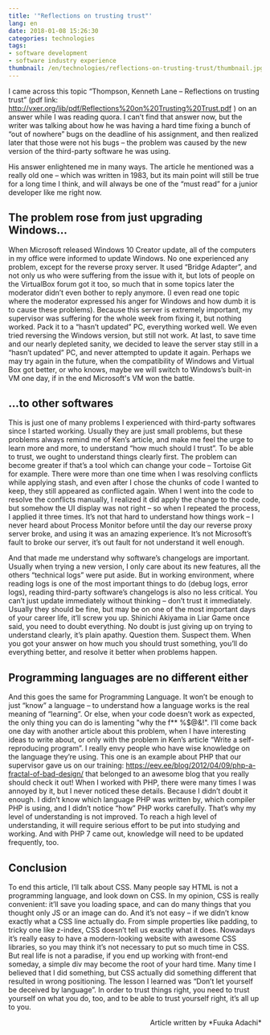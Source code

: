 ```yaml
---
title: '"Reflections on trusting trust"'
lang: en
date: 2018-01-08 15:26:30
categories: technologies
tags:
- software development
- software industry experience
thumbnail: /en/technologies/reflections-on-trusting-trust/thumbnail.jpg
---
```


I came across this topic “Thompson, Kenneth Lane – Reflections on trusting trust” (pdf link: http://vxer.org/lib/pdf/Reflections%20on%20Trusting%20Trust.pdf ) on an answer while I was reading quora. I can’t find that answer now, but the writer was talking about how he was having a hard time fixing a bunch of “out of nowhere” bugs on the deadline of his assignment, and then realized later that those were not his bugs – the problem was caused by the new version of the third-party software he was using.

His answer enlightened me in many ways. The article he mentioned was a really old one – which was written in 1983, but its main point will still be true for a long time I think, and will always be one of the “must read” for a junior developer like me right now.

## The problem rose from just upgrading Windows...

When Microsoft released Windows 10 Creator update, all of the computers in my office were informed to update Windows. No one experienced any problem, except for the reverse proxy server. It used “Bridge Adapter”, and not only us who were suffering from the issue with it, but lots of people on the VirtualBox forum got it too, so much that in some topics later the moderator didn’t even bother to reply anymore. (I even read one topic where the moderator expressed his anger for Windows and how dumb it is to cause these problems). Because this server is extremely important, my supervisor was suffering for the whole week from fixing it, but nothing worked. Pack it to a “hasn’t updated” PC, everything worked well. We even tried reversing the Windows version, but still not work. At last, to save time and our nearly depleted sanity, we decided to leave the server stay still in a “hasn’t updated” PC, and never attempted to update it again. Perhaps we may try again in the future, when the compatibility of Windows and Virtual Box got better, or who knows, maybe we will switch to Windows’s built-in VM one day, if in the end Microsoft's VM won the battle.

## ...to other softwares

This is just one of many problems I experienced with third-party softwares since I started working. Usually they are just small problems, but these problems always remind me of Ken’s article, and make me feel the urge to learn more and more, to understand “how much should I trust”. To be able to trust, we ought to understand things clearly first. The problem can become greater if that’s a tool which can change your code – Tortoise Git for example. There were more than one time when I was resolving conflicts while applying stash, and even after I chose the chunks of code I wanted to keep, they still appeared as conflicted again. When I went into the code to resolve the conflicts manually, I realized it did apply the change to the code, but somehow the UI display was not right – so when I repeated the process, I applied it three times. It’s not that hard to understand how things work – I never heard about Process Monitor before until the day our reverse proxy server broke, and using it was an amazing experience. It’s not Microsoft’s fault to broke our server, it’s out fault for not understand it well enough.

And that made me understand why software’s changelogs are important. Usually when trying a new version, I only care about its new features, all the others “technical logs” were put aside. But in working environment, where reading logs is one of the most important things to do (debug logs, error logs), reading third-party software’s changelogs is also no less critical. You can’t just update immediately without thinking – don’t trust it immediately. Usually they should be fine, but may be on one of the most important days of your career life, it’ll screw you up. Shinichi Akiyama in Liar Game once said, you need to doubt everything. No doubt is just giving up on trying to understand clearly, it’s plain apathy. Question them. Suspect them. When you got your answer on how much you should trust something, you’ll do everything better, and resolve it better when  problems happen.

## Programming languages are no different either

And this goes the same for Programming Language. It won’t be enough to just “know” a language – to understand how a language works is the real meaning of “learning”. Or else, when your code doesn’t work as expected, the only thing you can do is lamenting "why the f** %$@&!". I’ll come back one day with another article about this problem, when I have interesting ideas to write about, or only with the problem in Ken’s article “Write a self-reproducing program”. I really envy people who have wise knowledge on the language they’re using. This one is an example about PHP that our supervisor gave us on our training: https://eev.ee/blog/2012/04/09/php-a-fractal-of-bad-design/ that belonged to an awesome blog that you really should check it out! When I worked with PHP, there were many times I was annoyed by it, but I never noticed these details. Because I didn’t doubt it enough. I didn’t know which language PHP was written by, which compiler PHP is using, and I didn’t notice “how” PHP works carefully. That’s why my level of understanding is not improved. To reach a high level of understanding, it will require serious effort to be put into studying and working. And with PHP 7 came out, knowledge will need to be updated frequently, too.

## Conclusion

To end this article, I’ll talk about CSS. Many people say HTML is not a programming language, and look down on CSS. In my opinion, CSS is really convenient: it’ll save you loading space, and can do many things that you thought only JS or an image can do. And it’s not easy – if we didn’t know exactly what a CSS line actually do. From simple properties like padding, to tricky one like z-index, CSS doesn’t tell us exactly what it does. Nowadays it’s really easy to have a modern-looking website with awesome CSS libraries, so you may think it’s not necessary to put so much time in CSS. But real life is not a paradise, if you end up working with front-end someday, a simple div may become the root of your hard time. Many time I believed that I did something, but CSS actually did something different that resulted in wrong positioning. The lesson I learned was “Don’t let yourself be deceived by language”. In order to trust things right, you need to trust yourself on what you do, too, and to be able to trust yourself right, it’s all up to you.

<p style="text-align:right">Article written by *Fuuka Adachi*</p>